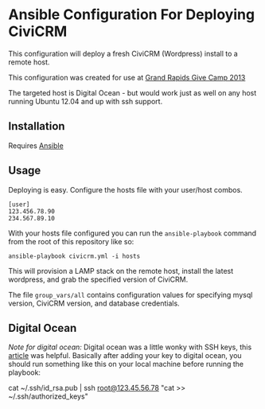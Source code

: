 Ansible Configuration For Deploying CiviCRM
===========================================

This configuration will deploy a fresh CiviCRM (Wordpress) install to a remote host.

This configuration was created for use at [Grand Rapids Give Camp 2013](http://grgivecamp.org/)

The targeted host is Digital Ocean - but would work just as well on any host running Ubuntu 12.04 and up with ssh support.

Installation
------------
Requires [Ansible](http://www.ansibleworks.com/docs/intro_installation.html)

Usage
----- 
Deploying is easy. Configure the hosts file with your user/host combos.

```
[user]
123.456.78.90
234.567.89.10
```

With your hosts file configured you can run the `ansible-playbook` command from the root of this repository like so:

```
ansible-playbook civicrm.yml -i hosts 
```

This will provision a LAMP stack on the remote host, install the latest wordpress, and grab the specified version of CiviCRM.

The file `group_vars/all` contains configuration values for specifying mysql version, CiviCRM version, and database credentials.

Digital Ocean
-------------
*Note for digital ocean:* Digital ocean was a little wonky with SSH keys, this [article](https://www.digitalocean.com/community/articles/how-to-set-up-ssh-keys--2) was helpful. Basically after adding your key to digital ocean, you should run something like this on your local machine before running the playbook:

cat ~/.ssh/id_rsa.pub | ssh root@123.45.56.78 "cat >> ~/.ssh/authorized_keys"